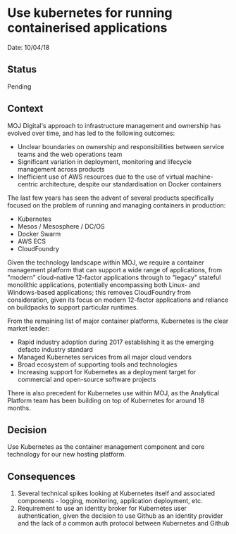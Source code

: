 # Use kubernetes for running containerised applications 

Date: 10/04/18

## Status

Pending

## Context

MOJ Digital's approach to infrastructure management and ownership has evolved over time, and has led to the following outcomes:

- Unclear boundaries on ownership and responsibilities between service teams and the web operations team
- Significant variation in deployment, monitoring and lifecycle management across products
- Inefficient use of AWS resources due to the use of virtual machine-centric architecture, despite our standardisation on Docker containers

The last few years has seen the advent of several products specifically focused on the problem of running and managing containers in production:

- Kubernetes
- Mesos / Mesosphere / DC/OS
- Docker Swarm
- AWS ECS
- CloudFoundry

Given the technology landscape within MOJ, we require a container management platform that can support a wide range of applications, from "modern" cloud-native 12-factor applications through to "legacy" stateful monolithic applications, potentially encompassing both Linux- and Windows-based applications; this removes CloudFoundry from consideration, given its focus on modern 12-factor applications and reliance on buildpacks to support particular runtimes.

From the remaining list of major container platforms, Kubernetes is the clear market leader:

- Rapid industry adoption during 2017 establishing it as the emerging defacto industry standard
- Managed Kubernetes services from all major cloud vendors
- Broad ecosystem of supporting tools and technologies
- Increasing support for Kubernetes as a deployment target for commercial and open-source software projects

There is also precedent for Kubernetes use within MOJ, as the Analytical Platform team has been building on top of Kubernetes for around 18 months.

## Decision

Use Kubernetes as the container management component and core technology for our new hosting platform.

## Consequences

1. Several technical spikes looking at Kubernetes itself and associated components - logging, monitoring, application deployment, etc.
2. Requirement to use an identity broker for Kubernetes user authentication, given the decision to use Github as an identity provider and the lack of a common auth protocol between Kubernetes and Github
